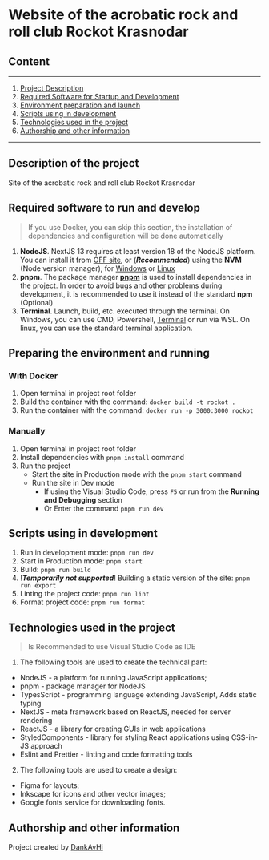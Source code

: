 # Website of the acrobatic rock and roll club Rockot Krasnodar

## Content

---

1. [Project Description](#description-of-the-project)
2. [Required Software for Startup and Development](#required-software-to-run-and-develop)
3. [Environment preparation and launch](#preparing-the-environment-and-running)
4. [Scripts using in development](#scripts-using-in-development)
5. [Technologies used in the project](#technologies-used-in-the-project)
6. [Authorship and other information](#authorship-and-other-information)

---

## Description of the project

Site of the acrobatic rock and roll club Rockot Krasnodar

## Required software to run and develop

> If you use Docker, you can skip this section, the installation of dependencies and configuration will be done automatically

1. **NodeJS**. NextJS 13 requires at least version 18 of the NodeJS platform.
   You can install it from [OFF site](https://nodejs.org/en/),
   or (_**Recommended**_) using the **NVM** (Node version manager),
   for [Windows](https://github.com/coreybutler/nvm-windows) or [Linux](https://github.com/nvm-sh/nvm)
2. **pnpm**. The package manager [**pnpm**](https://pnpm.io/) is used to install dependencies in the project.
   In order to avoid bugs and other problems during development, it is recommended to use it instead of the standard **npm** (Optional)
3. **Terminal**. Launch, build, etc. executed through the terminal.
   On Windows, you can use CMD, Powershell, [Terminal](https://apps.microsoft.com/store/detail/windows-terminal/9N0DX20HK701?hl=en-us&gl=en) or run via WSL.
   On linux, you can use the standard terminal application.

## Preparing the environment and running

### With Docker

1. Open terminal in project root folder
2. Build the container with the command: `docker build -t rockot .`
3. Run the container with the command: `docker run -p 3000:3000 rockot`

### Manually

1. Open terminal in project root folder
2. Install dependencies with `pnpm install` command
3. Run the project
    - Start the site in Production mode with the `pnpm start` command
    - Run the site in Dev mode
        - If using the Visual Studio Code, press `F5` or run from the **Running and Debugging** section
        - Or Enter the command `pnpm run dev`

## Scripts using in development

1. Run in development mode: `pnpm run dev`
2. Start in Production mode: `pnpm start`
3. Build: `pnpm run build`
4. !_**Temporarily not supported**_! Building a static version of the site: `pnpm run export`
5. Linting the project code: `pnpm run lint`
6. Format project code: `pnpm run format`

## Technologies used in the project

> Is Recommended to use Visual Studio Code as IDE

1. The following tools are used to create the technical part:

-   NodeJS - a platform for running JavaScript applications;
-   pnpm - package manager for NodeJS
-   TypesScript - programming language extending JavaScript, Adds static typing
-   NextJS - meta framework based on ReactJS, needed for server rendering
-   ReactJS - a library for creating GUIs in web applications
-   StyledComponents - library for styling React applications using CSS-in-JS approach
-   Eslint and Prettier - linting and code formatting tools

2. The following tools are used to create a design:

-   Figma for layouts;
-   Inkscape for icons and other vector images;
-   Google fonts service for downloading fonts.

## Authorship and other information

Project created by [DankAvHi](https://github.com/DankAvHi)
